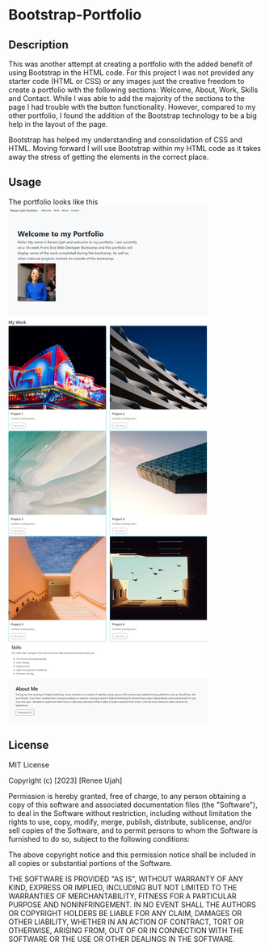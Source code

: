 # Bootstrap-Portfolio

## Description

This was another attempt at creating a portfolio with the added benefit of using Bootstrap in the HTML code. For this project I was not provided any starter code (HTML or CSS) or any images just the creative freedom to create a portfolio with the following sections: Welcome, About, Work, Skills and Contact. While I was able to add the majority of the sections to the page I had trouble with the button functionality. However, compared to my other portfolio, I found the addition of the Bootstrap technology to be a big help in the layout of the page.

Bootstrap has helped my understanding and consolidation of CSS and HTML. Moving forward I will use Bootstrap within my HTML code as it takes away the stress of getting the elements in the correct place. 

## Usage 

The portfolio looks like this ![screenshot of portfolio](./images/Web%20capture_7-11-2023_23309_127.0.0.1.jpeg)

## License

MIT License

Copyright (c) [2023] [Renee Ujah]

Permission is hereby granted, free of charge, to any person obtaining a copy
of this software and associated documentation files (the "Software"), to deal
in the Software without restriction, including without limitation the rights
to use, copy, modify, merge, publish, distribute, sublicense, and/or sell
copies of the Software, and to permit persons to whom the Software is
furnished to do so, subject to the following conditions:

The above copyright notice and this permission notice shall be included in all
copies or substantial portions of the Software.

THE SOFTWARE IS PROVIDED "AS IS", WITHOUT WARRANTY OF ANY KIND, EXPRESS OR
IMPLIED, INCLUDING BUT NOT LIMITED TO THE WARRANTIES OF MERCHANTABILITY,
FITNESS FOR A PARTICULAR PURPOSE AND NONINFRINGEMENT. IN NO EVENT SHALL THE
AUTHORS OR COPYRIGHT HOLDERS BE LIABLE FOR ANY CLAIM, DAMAGES OR OTHER
LIABILITY, WHETHER IN AN ACTION OF CONTRACT, TORT OR OTHERWISE, ARISING FROM,
OUT OF OR IN CONNECTION WITH THE SOFTWARE OR THE USE OR OTHER DEALINGS IN THE
SOFTWARE.